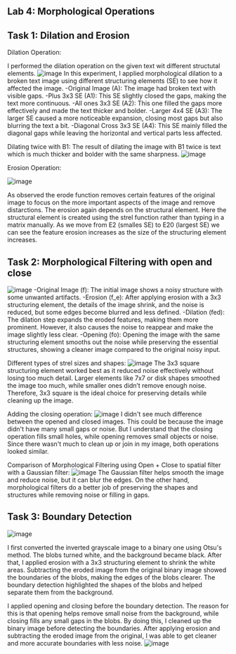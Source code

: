 ## Lab 4: Morphological Operations

## Task 1: Dilation and Erosion
Dilation Operation:

I performed the dilation operation on the given text wit different structutal elements.
![image](https://github.com/user-attachments/assets/fd25afe3-25eb-4241-8b0f-752313f99381)
In this experiment, I applied morphological dilation to a broken text image using different structuring elements (SE) to see how it affected the image.
-Original Image (A): The image had broken text with visible gaps.
-Plus 3x3 SE (A1): This SE slightly closed the gaps, making the text more continuous.
-All ones 3x3 SE (A2): This one filled the gaps more effectively and made the text thicker and bolder.
-Larger 4x4 SE (A3): The larger SE caused a more noticeable expansion, closing most gaps but also blurring the text a bit.
-Diagonal Cross 3x3 SE (A4): This SE mainly filled the diagonal gaps while leaving the horizontal and vertical parts less affected.

Dilating twice with B1:
The result of dilating the image with B1 twice is text which is much thicker and bolder with the same sharpness.
![image](https://github.com/user-attachments/assets/50f21f89-a726-44e2-8ea5-ccb0ec8d63e9)

Erosion Operation:

![image](https://github.com/user-attachments/assets/9db3ee0c-ac9d-407b-af14-d92c375ef7f0)

As observed the erode function removes certain features of the original image to focus on the more important aspects of the image and remove distarctions. The erosion again depends on the structural element. Here the structural element is created using the strel function rather than typing in a matrix manually. 
As we move from E2 (smalles SE) to E20 (largest SE) we can see the feature erosion increases as the size of the structuring element increases.

## Task 2: Morphological Filtering with open and close
![image](https://github.com/user-attachments/assets/82ad4ae0-4715-4f90-ae8b-09dab0d3fd04)
-Original Image (f): The initial image shows a noisy structure with some unwanted artifacts.
-Erosion (f_e): After applying erosion with a 3x3 structuring element, the details of the image shrink, and the noise is reduced, but some edges become blurred and less defined.
-Dilation (fed): The dilation step expands the eroded features, making them more prominent. However, it also causes the noise to reappear and make the image slightly less clear.
-Opening (fo): Opening the image with the same structuring element smooths out the noise while preserving the essential structures, showing a cleaner image compared to the original noisy input.

Different types of strel sizes and shapes:
![image](https://github.com/user-attachments/assets/65fe5e7e-3915-43ab-91e5-ac590d5d4d8e)
The 3x3 square structuring element worked best as it reduced noise effectively without losing too much detail. Larger elements like 7x7 or disk shapes smoothed the image too much, while smaller ones didn’t remove enough noise. Therefore, 3x3 square is the ideal choice for preserving details while cleaning up the image.

Adding the closing operation:
![image](https://github.com/user-attachments/assets/ced955ac-93b0-4034-924e-de1162eca81f)
I didn't see much difference between the opened and closed images. This could be because the image didn't have many small gaps or noise. But I understand that the closing operation fills small holes, while opening removes small objects or noise. Since there wasn't much to clean up or join in my image, both operations looked similar. 

Comparison of Morphological Filtering using Open + Close to spatial filter with a Gaussian filter:
![image](https://github.com/user-attachments/assets/5989195b-fb4e-4f03-9c55-0256a448f4ba)
The Gaussian filter helps smooth the image and reduce noise, but it can blur the edges. On the other hand, morphological filters do a better job of preserving the shapes and structures while removing noise or filling in gaps.

## Task 3: Boundary Detection

![image](https://github.com/user-attachments/assets/77e813f3-660d-4a36-9da3-63549c438e66)

I first converted the inverted grayscale image to a binary one using Otsu's method. The blobs turned white, and the background became black. After that, I applied erosion with a 3x3 structuring element to shrink the white areas. Subtracting the eroded image from the original binary image showed the boundaries of the blobs, making the edges of the blobs clearer. The boundary detection highlighted the shapes of the blobs and helped separate them from the background.

I applied opening and closing before the boundary detection. The reason for this is that opening helps remove small noise from the background, while closing fills any small gaps in the blobs. By doing this, I cleaned up the binary image before detecting the boundaries. After applying erosion and subtracting the eroded image from the original, I was able to get cleaner and more accurate boundaries with less noise.
![image](https://github.com/user-attachments/assets/06f402a1-7fc6-4b44-ac9f-25405aa0df8d)
